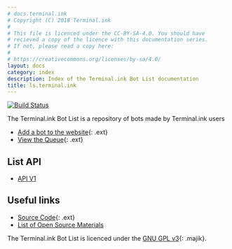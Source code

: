 ```yaml
---
# docs.terminal.ink
# Copyright (C) 2018 Terminal.ink
#
# This file is licenced under the CC-BY-SA-4.0. You should have
# recieved a copy of the licence with this documentation series.
# If not, please read a copy here:
#
# https://creativecommons.org/licenses/by-sa/4.0/
layout: docs
category: index
description: Index of the Terminal.ink Bot List documentation
title: ls.terminal.ink
---
```


[![Build Status](https://travis-ci.org/Terminal/ls.terminal.ink.svg?branch=master)](https://travis-ci.org/Terminal/ls.terminal.ink)

The Terminal.ink Bot List is a repository of bots made by Terminal.ink users

- [Add a bot to the website](https://ls.terminal.ink/bot/add){: .ext}
- [View the Queue](https://ls.terminal.ink/list/queue){: .ext}

## List API
- [API V1](v1)

## Useful links

- [Source Code](https://github.com/Terminal/ls.terminal.ink){: .ext}
- [List of Open Source Materials](opensource)

The Terminal.ink Bot List is licenced under the [GNU GPL v3](https://www.gnu.org/licenses/gpl-3.0.en.html){: .majik}.
